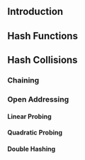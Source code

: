 ## Introduction

## Hash Functions

## Hash Collisions

### Chaining
### Open Addressing
#### Linear Probing
#### Quadratic Probing
#### Double Hashing